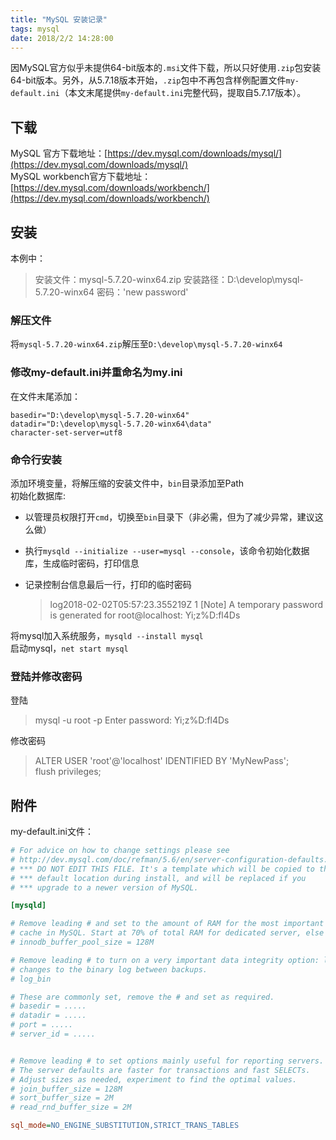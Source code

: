 ```yaml
---
title: "MySQL 安装记录"
tags: mysql
date: 2018/2/2 14:28:00
---
```

因MySQL官方似乎未提供64-bit版本的`.msi`文件下载，所以只好使用`.zip`包安装64-bit版本。另外，从5.7.18版本开始，`.zip`包中不再包含样例配置文件`my-default.ini`（本文末尾提供`my-default.ini`完整代码，提取自5.7.17版本）。  

<!-- more -->

## 下载  
MySQL 官方下载地址：[https://dev.mysql.com/downloads/mysql/](https://dev.mysql.com/downloads/mysql/)  
MySQL workbench官方下载地址：[https://dev.mysql.com/downloads/workbench/](https://dev.mysql.com/downloads/workbench/)  

## 安装  
本例中：
> 安装文件：mysql-5.7.20-winx64.zip
> 安装路径：D:\develop\mysql-5.7.20-winx64
> 密码：'new password'

### 解压文件  
将`mysql-5.7.20-winx64.zip`解压至`D:\develop\mysql-5.7.20-winx64`

### 修改my-default.ini并重命名为my.ini  
在文件末尾添加：
```config
basedir="D:\develop\mysql-5.7.20-winx64"
datadir="D:\develop\mysql-5.7.20-winx64\data"
character-set-server=utf8
```

### 命令行安装  
添加环境变量，将解压缩的安装文件中，`bin`目录添加至Path  
初始化数据库:  
- 以管理员权限打开`cmd`，切换至`bin`目录下（非必需，但为了减少异常，建议这么做）  
- 执行`mysqld --initialize --user=mysql --console`，该命令初始化数据库，生成临时密码，打印信息  
- 记录控制台信息最后一行，打印的临时密码

  > log2018-02-02T05:57:23.355219Z 1 [Note] A temporary password is generated for root@localhost: Yi;z%D:fl4Ds

将mysql加入系统服务，`mysqld --install mysql`  
启动mysql，`net start mysql`  

### 登陆并修改密码  
登陆  
> mysql -u root -p
> Enter password: Yi;z%D:fl4Ds

修改密码  
> ALTER USER 'root'@'localhost' IDENTIFIED BY 'MyNewPass';  
> flush privileges;  

## 附件  
my-default.ini文件：  
```ini
# For advice on how to change settings please see
# http://dev.mysql.com/doc/refman/5.6/en/server-configuration-defaults.html
# *** DO NOT EDIT THIS FILE. It's a template which will be copied to the
# *** default location during install, and will be replaced if you
# *** upgrade to a newer version of MySQL.

[mysqld]

# Remove leading # and set to the amount of RAM for the most important data
# cache in MySQL. Start at 70% of total RAM for dedicated server, else 10%.
# innodb_buffer_pool_size = 128M

# Remove leading # to turn on a very important data integrity option: logging
# changes to the binary log between backups.
# log_bin

# These are commonly set, remove the # and set as required.
# basedir = .....
# datadir = .....
# port = .....
# server_id = .....


# Remove leading # to set options mainly useful for reporting servers.
# The server defaults are faster for transactions and fast SELECTs.
# Adjust sizes as needed, experiment to find the optimal values.
# join_buffer_size = 128M
# sort_buffer_size = 2M
# read_rnd_buffer_size = 2M 

sql_mode=NO_ENGINE_SUBSTITUTION,STRICT_TRANS_TABLES 
```
